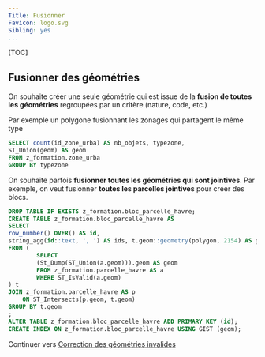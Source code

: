 ```yaml
---
Title: Fusionner
Favicon: logo.svg
Sibling: yes
...
```


[TOC]

## Fusionner des géométries

On souhaite créer une seule géométrie qui est issue de la **fusion de toutes les géométries** regroupées par un critère (nature, code, etc.)

Par exemple un polygone fusionnant les zonages qui partagent le même type

```sql
SELECT count(id_zone_urba) AS nb_objets, typezone,
ST_Union(geom) AS geom
FROM z_formation.zone_urba
GROUP BY typezone
```

On souhaite parfois **fusionner toutes les géométries qui sont jointives**.
Par exemple, on veut fusionner **toutes les parcelles jointives** pour créer des blocs.

```sql
DROP TABLE IF EXISTS z_formation.bloc_parcelle_havre;
CREATE TABLE z_formation.bloc_parcelle_havre AS
SELECT
row_number() OVER() AS id,
string_agg(id::text, ', ') AS ids, t.geom::geometry(polygon, 2154) AS geom
FROM (
        SELECT
        (St_Dump(ST_Union(a.geom))).geom AS geom
        FROM z_formation.parcelle_havre AS a
        WHERE ST_IsValid(a.geom)
) t
JOIN z_formation.parcelle_havre AS p
    ON ST_Intersects(p.geom, t.geom)
GROUP BY t.geom
;
ALTER TABLE z_formation.bloc_parcelle_havre ADD PRIMARY KEY (id);
CREATE INDEX ON z_formation.bloc_parcelle_havre USING GIST (geom);
```

Continuer vers [Correction des géométries invalides](./validate_geometries.md)
